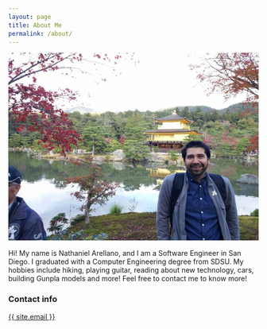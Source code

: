 ```yaml
---
layout: page
title: About Me
permalink: /about/
---
```

![Nathaniel](/../_images/me.jpg)

Hi! My name is Nathaniel Arellano, and I am a Software Engineer in San Diego. I graduated with a Computer Engineering degree from SDSU. My hobbies include hiking, playing guitar, reading about new technology, cars, building Gunpla models and more!
Feel free to contact me to know more!

### Contact info

<a href="mailto:{{ site.email }}">{{ site.email }}</a>
